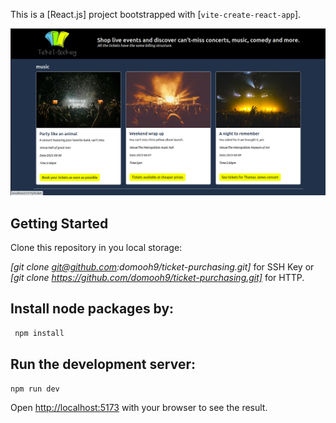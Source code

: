 This is a [React.js] project bootstrapped with [`vite-create-react-app`].

![Ticket Booking](/screenshot_00005.png)

## Getting Started

Clone this repository in you local storage:

_[git clone git@github.com:domooh9/ticket-purchasing.git]_ for SSH Key
or
_[git clone https://github.com/domooh9/ticket-purchasing.git]_ for HTTP.

## Install node packages by:

```bash
 npm install

```

## Run the development server:

```bash
npm run dev

```

Open [http://localhost:5173](http://localhost:5173/) with your browser to see the result.
